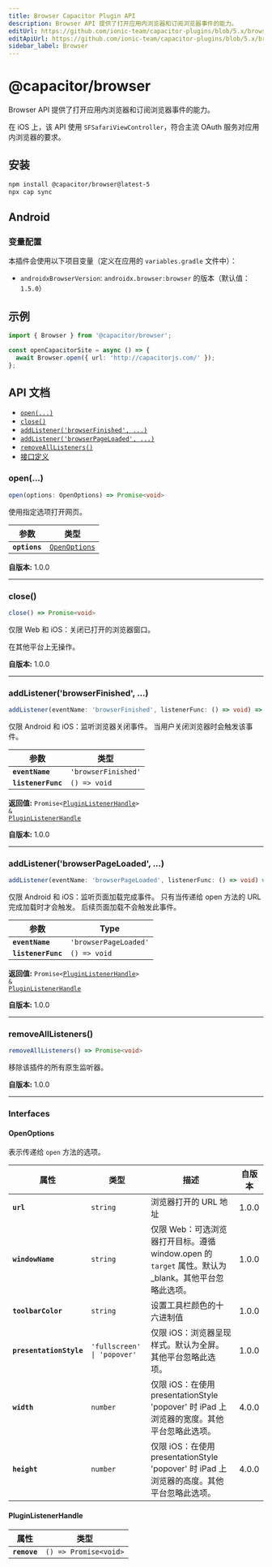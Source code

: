 ```yaml
---
title: Browser Capacitor Plugin API
description: Browser API 提供了打开应用内浏览器和订阅浏览器事件的能力。
editUrl: https://github.com/ionic-team/capacitor-plugins/blob/5.x/browser/README.md
editApiUrl: https://github.com/ionic-team/capacitor-plugins/blob/5.x/browser/src/definitions.ts
sidebar_label: Browser
---
```


# @capacitor/browser

Browser API 提供了打开应用内浏览器和订阅浏览器事件的能力。

在 iOS 上，该 API 使用 `SFSafariViewController`，符合主流 OAuth 服务对应用内浏览器的要求。

## 安装

```bash
npm install @capacitor/browser@latest-5
npx cap sync
```

## Android

### 变量配置

本插件会使用以下项目变量（定义在应用的 `variables.gradle` 文件中）：

- `androidxBrowserVersion`: `androidx.browser:browser` 的版本（默认值：`1.5.0`）

## 示例

```typescript
import { Browser } from '@capacitor/browser';

const openCapacitorSite = async () => {
  await Browser.open({ url: 'http://capacitorjs.com/' });
};
```

## API 文档

<docgen-index>

- [`open(...)`](#open)
- [`close()`](#close)
- [`addListener('browserFinished', ...)`](#addlistenerbrowserfinished-)
- [`addListener('browserPageLoaded', ...)`](#addlistenerbrowserpageloaded-)
- [`removeAllListeners()`](#removealllisteners)
- [接口定义](#interfaces)

</docgen-index>

<docgen-api>
<!--Update the source file JSDoc comments and rerun docgen to update the docs below-->

### open(...)

```typescript
open(options: OpenOptions) => Promise<void>
```

使用指定选项打开网页。

| 参数          | 类型                                                |
| ------------- | --------------------------------------------------- |
| **`options`** | <code><a href="#openoptions">OpenOptions</a></code> |

**自版本:** 1.0.0

---

### close()

```typescript
close() => Promise<void>
```

仅限 Web 和 iOS：关闭已打开的浏览器窗口。

在其他平台上无操作。

**自版本:** 1.0.0

---

### addListener('browserFinished', ...)

```typescript
addListener(eventName: 'browserFinished', listenerFunc: () => void) => Promise<PluginListenerHandle> & PluginListenerHandle
```

仅限 Android 和 iOS：监听浏览器关闭事件。
当用户关闭浏览器时会触发该事件。

| 参数               | 类型                           |
| ------------------ | ------------------------------ |
| **`eventName`**    | <code>'browserFinished'</code> |
| **`listenerFunc`** | <code>() =&gt; void</code>     |

**返回值:** <code>Promise&lt;<a href="#pluginlistenerhandle">PluginListenerHandle</a>&gt; & <a href="#pluginlistenerhandle">PluginListenerHandle</a></code>

**自版本:** 1.0.0

---

### addListener('browserPageLoaded', ...)

```typescript
addListener(eventName: 'browserPageLoaded', listenerFunc: () => void) => Promise<PluginListenerHandle> & PluginListenerHandle
```

仅限 Android 和 iOS：监听页面加载完成事件。
只有当传递给 open 方法的 URL 完成加载时才会触发。
后续页面加载不会触发此事件。

| 参数               | Type                             |
| ------------------ | -------------------------------- |
| **`eventName`**    | <code>'browserPageLoaded'</code> |
| **`listenerFunc`** | <code>() =&gt; void</code>       |

**返回值:** <code>Promise&lt;<a href="#pluginlistenerhandle">PluginListenerHandle</a>&gt; & <a href="#pluginlistenerhandle">PluginListenerHandle</a></code>

**自版本:** 1.0.0

---

### removeAllListeners()

```typescript
removeAllListeners() => Promise<void>
```

移除该插件的所有原生监听器。

**自版本:** 1.0.0

---

### Interfaces

#### OpenOptions

表示传递给 `open` 方法的选项。

| 属性                    | 类型                                   | 描述                                                                                                  | 自版本 |
| ----------------------- | -------------------------------------- | ----------------------------------------------------------------------------------------------------- | ------ |
| **`url`**               | <code>string</code>                    | 浏览器打开的 URL 地址                                                                                 | 1.0.0  |
| **`windowName`**        | <code>string</code>                    | 仅限 Web：可选浏览器打开目标。遵循 window.open 的 `target` 属性。默认为 \_blank。其他平台忽略此选项。 | 1.0.0  |
| **`toolbarColor`**      | <code>string</code>                    | 设置工具栏颜色的十六进制值                                                                            | 1.0.0  |
| **`presentationStyle`** | <code>'fullscreen' \| 'popover'</code> | 仅限 iOS：浏览器呈现样式。默认为全屏。其他平台忽略此选项。                                            | 1.0.0  |
| **`width`**             | <code>number</code>                    | 仅限 iOS：在使用 presentationStyle 'popover' 时 iPad 上浏览器的宽度。其他平台忽略此选项。             | 4.0.0  |
| **`height`**            | <code>number</code>                    | 仅限 iOS：在使用 presentationStyle 'popover' 时 iPad 上浏览器的高度。其他平台忽略此选项。             | 4.0.0  |

#### PluginListenerHandle

| 属性         | 类型                                      |
| ------------ | ----------------------------------------- |
| **`remove`** | <code>() =&gt; Promise&lt;void&gt;</code> |

</docgen-api>
